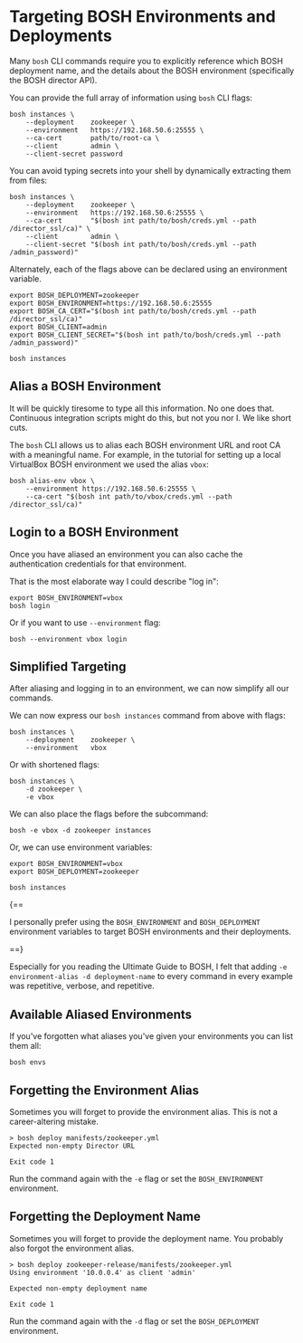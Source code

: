 # Targeting BOSH Environments and Deployments

Many `bosh` CLI commands require you to explicitly reference which BOSH deployment name, and the details about the BOSH environment (specifically the BOSH director API).

You can provide the full array of information using `bosh` CLI flags:

```
bosh instances \
    --deployment    zookeeper \
    --environment   https://192.168.50.6:25555 \
    --ca-cert       path/to/root-ca \
    --client        admin \
    --client-secret password
```

You can avoid typing secrets into your shell by dynamically extracting them from files:

```
bosh instances \
    --deployment    zookeeper \
    --environment   https://192.168.50.6:25555 \
    --ca-cert       "$(bosh int path/to/bosh/creds.yml --path /director_ssl/ca)" \
    --client        admin \
    --client-secret "$(bosh int path/to/bosh/creds.yml --path /admin_password)"
```

Alternately, each of the flags above can be declared using an environment variable.

``` hl_lines="7"
export BOSH_DEPLOYMENT=zookeeper
export BOSH_ENVIRONMENT=https://192.168.50.6:25555
export BOSH_CA_CERT="$(bosh int path/to/bosh/creds.yml --path /director_ssl/ca)"
export BOSH_CLIENT=admin
export BOSH_CLIENT_SECRET="$(bosh int path/to/bosh/creds.yml --path /admin_password)"

bosh instances
```

## Alias a BOSH Environment

It will be quickly tiresome to type all this information. No one does that. Continuous integration scripts might do this, but not you nor I. We like short cuts.

The `bosh` CLI allows us to alias each BOSH environment URL and root CA with a meaningful name. For example, in the tutorial for setting up a local VirtualBox BOSH environment we used the alias `vbox`:

``` hl_lines="1"
bosh alias-env vbox \
    --environment https://192.168.50.6:25555 \
    --ca-cert "$(bosh int path/to/vbox/creds.yml --path /director_ssl/ca)"
```

## Login to a BOSH Environment

Once you have aliased an environment you can also cache the authentication credentials for that environment.

That is the most elaborate way I could describe "log in":

```
export BOSH_ENVIRONMENT=vbox
bosh login
```

Or if you want to use `--environment` flag:

```
bosh --environment vbox login
```

## Simplified Targeting

After aliasing and logging in to an environment, we can now simplify all our commands.

We can now express our `bosh instances` command from above with flags:

```
bosh instances \
    --deployment    zookeeper \
    --environment   vbox
```

Or with shortened flags:

```
bosh instances \
    -d zookeeper \
    -e vbox
```

We can also place the flags before the subcommand:

```
bosh -e vbox -d zookeeper instances
```

Or, we can use environment variables:

```
export BOSH_ENVIRONMENT=vbox
export BOSH_DEPLOYMENT=zookeeper

bosh instances
```

{==

I personally prefer using the `BOSH_ENVIRONMENT` and `BOSH_DEPLOYMENT` environment variables to target BOSH environments and their deployments.

==}

Especially for you reading the Ultimate Guide to BOSH, I felt that adding `-e environment-alias -d deployment-name` to every command in every example was repetitive, verbose, and repetitive.

## Available Aliased Environments

If you've forgotten what aliases you've given your environments you can list them all:

```
bosh envs
```

## Forgetting the Environment Alias

Sometimes you will forget to provide the environment alias. This is not a career-altering mistake.

``` hl_lines="2"
> bosh deploy manifests/zookeeper.yml
Expected non-empty Director URL

Exit code 1
```

Run the command again with the `-e` flag or set the `BOSH_ENVIRONMENT` environment.

## Forgetting the Deployment Name

Sometimes you will forget to provide the deployment name. You probably also forgot the environment alias.

``` hl_lines="4"
> bosh deploy zookeeper-release/manifests/zookeeper.yml
Using environment '10.0.0.4' as client 'admin'

Expected non-empty deployment name

Exit code 1
```

Run the command again with the `-d` flag or set the `BOSH_DEPLOYMENT` environment.
